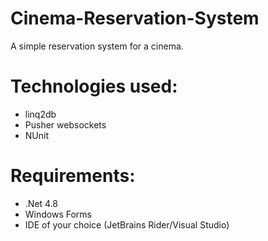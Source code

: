 # Cinema-Reservation-System
A simple reservation system for a cinema.

# Technologies used:
- linq2db
- Pusher websockets
- NUnit

# Requirements:
- .Net 4.8
- Windows Forms
- IDE of your choice (JetBrains Rider/Visual Studio)
